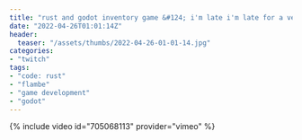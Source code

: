 ```yaml
---
title: "rust and godot inventory game &#124; i'm late i'm late for a very important date &#124; oh gosh what am i even doing &#124; please help typing is hard"
date: "2022-04-26T01:01:14Z"
header:
  teaser: "/assets/thumbs/2022-04-26-01-01-14.jpg"
categories:
- "twitch"
tags:
- "code: rust"
- "flambe"
- "game development"
- "godot"
---
```

{% include video id="705068113" provider="vimeo" %}
